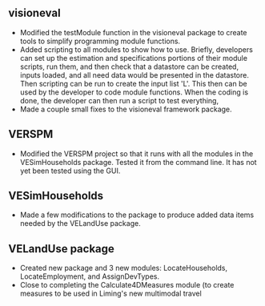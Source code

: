 ## visioneval
  - Modified the testModule function in the visioneval package to create tools to simplify programming module functions. 
  - Added scripting to all modules to show how to use.  Briefly, developers can set up the estimation and specifications portions of their module scripts, run them, and then check that a datastore can be created, inputs loaded, and all need data would be presented in the datastore. Then scripting can be run to create the input list 'L'. This then can be used by the developer to code module functions. When the coding is done, the developer can then run a script to test everything,
  - Made a couple small fixes to the visioneval framework package.

## VERSPM
  - Modified the VERSPM project so that it runs with all the modules in the VESimHouseholds package. Tested it from the command line. It has not yet been tested using the GUI.

## VESimHouseholds
  - Made a few modifications to the package to produce added data items needed by the VELandUse package.

## VELandUse package
  - Created new package and 3 new modules: LocateHouseholds, LocateEmployment, and AssignDevTypes.
  - Close to completing the Calculate4DMeasures module (to create measures to be used in Liming's new multimodal travel 

